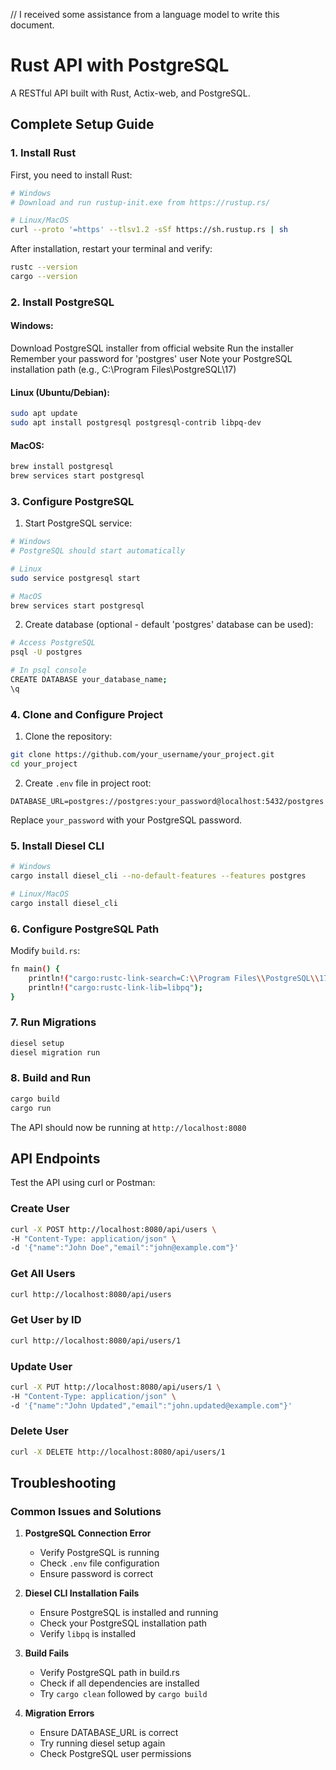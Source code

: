 // I received some assistance from a language model to write this document.

# Rust API with PostgreSQL

A RESTful API built with Rust, Actix-web, and PostgreSQL.
## Complete Setup Guide
### 1. Install Rust
First, you need to install Rust:
```bash
# Windows
# Download and run rustup-init.exe from https://rustup.rs/

# Linux/MacOS
curl --proto '=https' --tlsv1.2 -sSf https://sh.rustup.rs | sh
```
After installation, restart your terminal and verify:
```bash
rustc --version
cargo --version
```

### 2. Install PostgreSQL
#### Windows:
Download PostgreSQL installer from official website
Run the installer
Remember your password for 'postgres' user
Note your PostgreSQL installation path (e.g., C:\Program Files\PostgreSQL\17)

#### Linux (Ubuntu/Debian):
```bash
sudo apt update
sudo apt install postgresql postgresql-contrib libpq-dev
```

#### MacOS:
```bash
brew install postgresql
brew services start postgresql
```

### 3. Configure PostgreSQL

1. Start PostgreSQL service:
```bash
# Windows
# PostgreSQL should start automatically

# Linux
sudo service postgresql start

# MacOS
brew services start postgresql
```

2. Create database (optional - default 'postgres' database can be used):
```bash
# Access PostgreSQL
psql -U postgres

# In psql console
CREATE DATABASE your_database_name;
\q
```

### 4. Clone and Configure Project

1. Clone the repository:
```bash
git clone https://github.com/your_username/your_project.git
cd your_project
```

2. Create `.env` file in project root:
```env
DATABASE_URL=postgres://postgres:your_password@localhost:5432/postgres
```
Replace `your_password` with your PostgreSQL password.

### 5. Install Diesel CLI

```bash
# Windows
cargo install diesel_cli --no-default-features --features postgres

# Linux/MacOS
cargo install diesel_cli
```

### 6. Configure PostgreSQL Path

Modify `build.rs`:

```bash
fn main() {
    println!("cargo:rustc-link-search=C:\\Program Files\\PostgreSQL\\17\\lib");
    println!("cargo:rustc-link-lib=libpq");
}
```

### 7. Run Migrations

```bash
diesel setup
diesel migration run
```


### 8. Build and Run

```bash
cargo build
cargo run
```

The API should now be running at `http://localhost:8080`

## API Endpoints

Test the API using curl or Postman:

### Create User
```bash
curl -X POST http://localhost:8080/api/users \
-H "Content-Type: application/json" \
-d '{"name":"John Doe","email":"john@example.com"}'
```

### Get All Users
```bash
curl http://localhost:8080/api/users
```

### Get User by ID
```bash
curl http://localhost:8080/api/users/1
```

### Update User
```bash
curl -X PUT http://localhost:8080/api/users/1 \
-H "Content-Type: application/json" \
-d '{"name":"John Updated","email":"john.updated@example.com"}'
```

### Delete User
```bash
curl -X DELETE http://localhost:8080/api/users/1
```

## Troubleshooting

### Common Issues and Solutions

1. **PostgreSQL Connection Error**

   - Verify PostgreSQL is running
   - Check `.env` file configuration
   - Ensure password is correct

2. **Diesel CLI Installation Fails**
   - Ensure PostgreSQL is installed and running
   - Check your PostgreSQL installation path
   - Verify `libpq` is installed

3. **Build Fails**
   - Verify PostgreSQL path in build.rs
   - Check if all dependencies are installed
   - Try `cargo clean` followed by `cargo build`

4. **Migration Errors**
   - Ensure DATABASE_URL is correct
   - Try running diesel setup again
   - Check PostgreSQL user permissions
